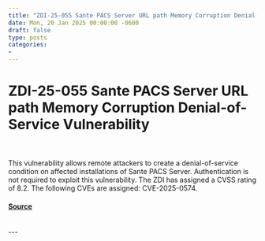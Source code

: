 ```yaml
---
title: "ZDI-25-055 Sante PACS Server URL path Memory Corruption Denial-of-Service Vulnerability"
date: Mon, 20 Jan 2025 00:00:00 -0600
draft: false
type: posts
categories: 
- 
---
```

# ZDI-25-055 Sante PACS Server URL path Memory Corruption Denial-of-Service Vulnerability

<br/>

<br/>
This vulnerability allows remote attackers to create a denial-of-service condition on affected installations of Sante PACS Server. Authentication is not required to exploit this vulnerability. The ZDI has assigned a CVSS rating of 8.2. The following CVEs are assigned: CVE-2025-0574.

#### [Source](http://www.zerodayinitiative.com/advisories/ZDI-25-055/)

<br/>
---
